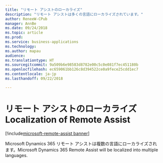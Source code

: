 ```yaml
---
title: "リモート アシストのローカライズ"
description: "リモート アシストは多くの言語にローカライズされています。"
author: ReneeW-CPub
manager: AnnBe
ms.date: 09/24/2018
ms.topic: article
ms.prod: 
ms.service: business-applications
ms.technology: 
ms.author: mapau
audience: 
ms.translationtype: HT
ms.sourcegitcommit: 9a509b6e98583d8782e00c5c0e081f7ec451180b
ms.openlocfilehash: ec659061bb126c8d394522ce0a9fece25cdd1ec7
ms.contentlocale: ja-jp
ms.lasthandoff: 09/22/2018

---
```


# <a name="localization-of-remote-assist"></a><span data-ttu-id="e23ab-103">リモート アシストのローカライズ</span><span class="sxs-lookup"><span data-stu-id="e23ab-103">Localization of Remote Assist</span></span>

[!include[microsoft-remote-assist banner](../includes/microsoft-remote-assist.md)]

<span data-ttu-id="e23ab-104">Microsoft Dynamics 365 リモート アシストは複数の言語にローカライズされます。</span><span class="sxs-lookup"><span data-stu-id="e23ab-104">Microsoft Dynamics 365 Remote Assist will be localized into multiple languages.</span></span>

